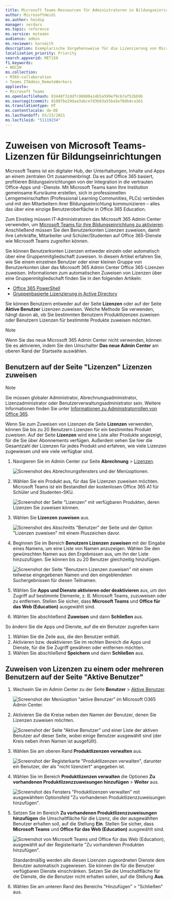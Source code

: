 ```yaml
---
title: Microsoft Teams-Ressourcen für Administratoren in Bildungseinrichtungen
author: MicrosoftHeidi
ms.author: heidip
manager: serdars
ms.topic: reference
ms.service: msteams
audience: admin
ms.reviewer: karsmith
description: Exemplarische Vorgehensweise für die Lizenzierung von Microsoft Teams für Bildungseinrichtungen.
localization_priority: Priority
search.appverid: MET150
f1.keywords:
- NOCSH
ms.collection:
- M365-collaboration
- Teams_ITAdmin_RemoteWorkers
appliesto:
- Microsoft Teams
ms.openlocfilehash: 83448f32ddfc96800a14b5a599ef9cb7af52bb9b
ms.sourcegitcommit: 01087be29daa3abce7d3b03a55ba5ef8db4ca161
ms.translationtype: HT
ms.contentlocale: de-DE
ms.lasthandoff: 03/23/2021
ms.locfileid: "51119234"
---
```

# <a name="assign-microsoft-teams-licenses-for-edu"></a>Zuweisen von Microsoft Teams-Lizenzen für Bildungseinrichtungen

Microsoft Teams ist ein digitaler Hub, der Unterhaltungen, Inhalte und Apps an einem zentralen Ort zusammenbringt. Da es auf Office 365 basiert, profitieren Bildungseinrichtungen von der Integration in die vertrauten Office-Apps und -Dienste. Mit Microsoft Teams kann Ihre Institution gemeinsame Kursräume erstellen, sich in professionellen Lerngemeinschaften (Professional Learning Communities, PLCs) verbinden und mit den Mitarbeitern ihrer Bildungseinrichtung kommunizieren – alles das über eine einzige Benutzeroberfläche in Office 365 Education.

Zum Einstieg müssen IT-Administratoren das Microsoft 365 Admin Center verwenden, um [Microsoft Teams für ihre Bildungseinrichtung zu aktivieren](/microsoft-365/education/intune-edu-trial/enable-microsoft-teams).
Anschließend müssen Sie den Benutzerkonten Lizenzen zuweisen, damit ihre Lehrkräfte, Mitarbeiter und Schüler/Studenten auf Office 365-Dienste wie Microsoft Teams zugreifen können.

Sie können Benutzerkonten Lizenzen entweder einzeln oder automatisch über eine Gruppenmitgliedschaft zuweisen. In diesem Artikel erfahren Sie, wie Sie einem einzelnen Benutzer oder einer kleinen Gruppe von Benutzerkonten über das Microsoft 365 Admin Center Office 365-Lizenzen zuweisen. Informationen zum automatischen Zuweisen von Lizenzen über eine Gruppenmitgliedschaft finden Sie in den folgenden Artikeln:

- [Office 365 PowerShell](/office365/enterprise/powershell/assign-licenses-to-user-accounts-with-office-365-powershell)
- [Gruppenbasierte Lizenzierung in Active Directory](/azure/active-directory/users-groups-roles/licensing-groups-assign)

Sie können Benutzern entweder auf der Seite **Lizenzen** oder auf der Seite **Aktive Benutzer** Lizenzen zuweisen. Welche Methode Sie verwenden, hängt davon ab, ob Sie bestimmten Benutzern Produktlizenzen zuweisen oder Benutzern Lizenzen für bestimmte Produkte zuweisen möchten.

> [!NOTE]
> Wenn Sie das neue Microsoft 365 Admin Center nicht verwenden, können Sie es aktivieren, indem Sie den Umschalter **Das neue Admin Center** am oberen Rand der Startseite auswählen.

## <a name="assign-licenses-to-users-on-the-licenses-page"></a>Benutzern auf der Seite "Lizenzen" Lizenzen zuweisen

> [!NOTE]
> Sie müssen globaler Administrator, Abrechnungsadministrator, Lizenzadministrator oder Benutzerverwaltungsadministrator sein. Weitere Informationen finden Sie unter [Informationen zu Administratorrollen von Office 365](/microsoft-365/admin/add-users/about-admin-roles).

Wenn Sie zum Zuweisen von Lizenzen die Seite **Lizenzen** verwenden, können Sie bis zu 20 Benutzern Lizenzen für ein bestimmtes Produkt zuweisen. Auf der Seite **Lizenzen** wird eine Liste aller Produkte angezeigt, für die Sie über Abonnements verfügen. Außerdem sehen Sie hier die Gesamtzahl der Lizenzen für jedes Produkt und erfahren, wie viele Lizenzen zugewiesen und wie viele verfügbar sind.

1. Navigieren Sie im Admin Center zur Seite **Abrechnung** > [Lizenzen](https://go.microsoft.com/fwlink/p/?linkid=842264).

   ![Screenshot des Abrechnungsfensters und der Menüoptionen.](media/EDU-Lic-Billing-License.png)
2. Wählen Sie ein Produkt aus, für das Sie Lizenzen zuweisen möchten. Microsoft Teams ist ein Bestandteil der kostenlosen Office 365 A1 für Schüler und Studenten-SKU.

   ![Screenshot der Seite "Lizenzen" mit verfügbaren Produkten, deren Lizenzen Sie zuweisen können.](media/EDU-Lic-Licenses-Products.png)
3. Wählen Sie **Lizenzen zuweisen** aus.

   ![Screenshot des Abschnitts "Benutzer" der Seite und der Option "Lizenzen zuweisen" mit einem Pluszeichen davor.](media/EDU-Lic-Assign-Licenses.png)
4. Beginnen Sie im Bereich **Benutzern Lizenzen zuweisen** mit der Eingabe eines Namens, um eine Liste von Namen anzuzeigen. Wählen Sie den gewünschten Namen aus den Ergebnissen aus, um ihn der Liste hinzuzufügen. Sie können bis zu 20 Benutzer gleichzeitig hinzufügen.

   ![Screenshot der Seite "Benutzern Lizenzen zuweisen" mit einem teilweise eingegebenen Namen und den eingeblendeten Suchergebnissen für diesen Teilnamen.](media/EDU-Lic-Assign-Licenses-Users.png)
5. Wählen Sie **Apps und Dienste aktivieren oder deaktivieren** aus, um den Zugriff auf bestimmte Elemente, z. B. Microsoft Teams, zuzuweisen oder zu entfernen. Stellen Sie sicher, dass **Microsoft Teams** und **Office für das Web (Education)** ausgewählt sind.
6. Wählen Sie abschließend **Zuweisen** und dann **Schließen** aus.

So ändern Sie die Apps und Dienste, auf die ein Benutzer zugreifen kann

1. Wählen Sie die Zeile aus, die den Benutzer enthält.
1. Aktivieren bzw. deaktivieren Sie im rechten Bereich die Apps und Dienste, für die Sie Zugriff gewähren oder entfernen möchten.
1. Wählen Sie abschließend **Speichern** und dann **Schließen** aus.

## <a name="assign-licenses-to-an-individual-or-multiple-users-on-the-active-users-page"></a>Zuweisen von Lizenzen zu einem oder mehreren Benutzern auf der Seite "Aktive Benutzer"

1. Wechseln Sie im Admin Center zu der Seite **Benutzer** > [Aktive Benutzer](https://go.microsoft.com/fwlink/p/?linkid=834822).

   ![Screenshot der Menüoption "aktive Benutzer" im Microsoft O365 Admin Center.](media/EDU-Lic-Active-Users.png)
2. Aktivieren Sie die Kreise neben den Namen der Benutzer, denen Sie Lizenzen zuweisen möchten.

   ![Screenshot der Seite "Aktive Benutzer" und einer Liste der aktiven Benutzer auf dieser Seite, wobei einige Benutzer ausgewählt sind (der Kreis neben ihren Namen ist ausgefüllt).](media/EDU-Lic-Active-Users-List.png)
3. Wählen Sie am oberen Rand **Produktlizenzen verwalten** aus.

   ![Screenshot der Registerkarte "Produktlizenzen verwalten", darunter ein Benutzer, der als "nicht lizenziert" angegeben ist.](media/EDU-Lic-Manage-Product-Licenses.png)
4. Wählen Sie im Bereich **Produktlizenzen verwalten** die Optionen **Zu vorhandenen Produktlizenzzuweisungen hinzufügen** > **Weiter** aus.

   ![Screenshot des Fensters "Produktlizenzen verwalten" mit ausgewähltem Optionsfeld "Zu vorhandenen Produktlizenzzuweisungen hinzufügen".](media/EDU-Lic-Add-Existing-Product.png)
5. Setzen Sie im Bereich **Zu vorhandenen Produktlizenzzuweisungen hinzufügen** die Umschaltfläche für die Lizenz, die der ausgewählten Benutzer erhalten soll, auf die Stellung **Ein**. Stellen Sie sicher, dass **Microsoft Teams** und **Office für das Web (Education)** ausgewählt sind.

   ![Screenshot von Microsoft Teams und Office für das Web (Education), ausgewählt auf der Registerkarte "Zu vorhandenen Produkten hinzufügen".](media/EDU-Lic-Add-Existing-Products.png)

   Standardmäßig werden alle diesen Lizenzen zugeordneten Dienste dem Benutzer automatisch zugewiesen. Sie können die für die Benutzer verfügbaren Dienste einschränken. Setzen Sie die Umschaltfläche für die Dienste, die die Benutzer nicht erhalten sollen, auf die Stellung **Aus**.
6. Wählen Sie am unteren Rand des Bereichs "Hinzufügen" > "Schließen" aus.